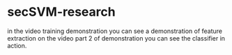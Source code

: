 # secSVM-research
in the video training demonstration you can see a demonstration of feature extraction 
on the video part 2 of demonstration you can see the classifier in action.

